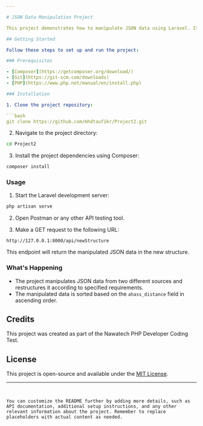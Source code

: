 ```yaml
---

# JSON Data Manipulation Project

This project demonstrates how to manipulate JSON data using Laravel. It fetches JSON data from two sources, manipulates it according to specified requirements, and then presents the manipulated data in a new structure.

## Getting Started

Follow these steps to set up and run the project:

### Prerequisites

- [Composer](https://getcomposer.org/download/)
- [Git](https://git-scm.com/downloads)
- [PHP](https://www.php.net/manual/en/install.php)

### Installation

1. Clone the project repository:

```bash
git clone https://github.com/mhdtaufikr/Project2.git
```

2. Navigate to the project directory:

```bash
cd Project2
```

3. Install the project dependencies using Composer:

```bash
composer install
```

### Usage

1. Start the Laravel development server:

```bash
php artisan serve
```

2. Open Postman or any other API testing tool.

3. Make a GET request to the following URL:

```
http://127.0.0.1:8000/api/newStructure
```

This endpoint will return the manipulated JSON data in the new structure.

### What's Happening

- The project manipulates JSON data from two different sources and restructures it according to specified requirements.
- The manipulated data is sorted based on the `ahass_distance` field in ascending order.

## Credits

This project was created as part of the Nawatech PHP Developer Coding Test.

## License

This project is open-source and available under the [MIT License](LICENSE).

---
```


You can customize the README further by adding more details, such as API documentation, additional setup instructions, and any other relevant information about the project. Remember to replace placeholders with actual content as needed.